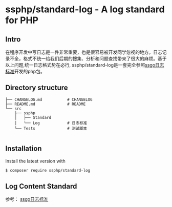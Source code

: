 # ssphp/standard-log - A log standard for PHP

## Intro
在程序开发中写日志是一件非常重要，也是很容易被开发同学忽视的地方。日志记录不全，格式不统一给我们后期的搜集、分析和问题查找带来了很大的麻烦。基于以上问题,统一日志格式势在必行,
ssphp/standard-log是一套完全参照<a href="https://github.com/ssgo/standard/blob/master/log.md">ssgo日志标准</a>开发的php包。

## Directory structure

```
├── CHANGELOG.md           # CHANGELOG
├── README.md              # README          
└── src                
    ├── ssphp   		  
    │   ├── Standard       
    │   └── Log            # 日志标准
    └── Tests              # 测试脚本


```

## Installation

Install the latest version with

```bash
$ composer require ssphp/standard-log
```

## Log Content Standard
参考： <a href="https://github.com/ssgo/standard/blob/master/log.md">ssgo日志标准</a>